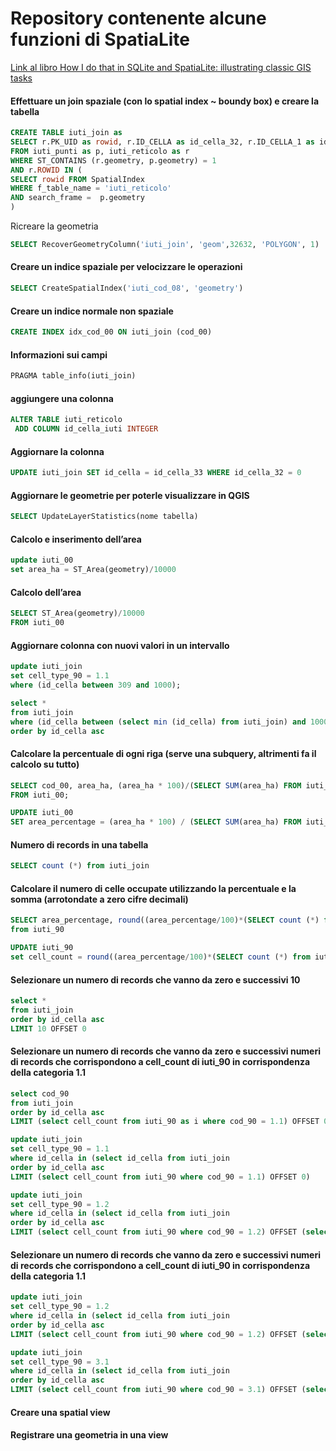 # Repository contenente alcune funzioni di SpatiaLite

[Link al libro How I do that in SQLite and SpatiaLite: illustrating classic GIS tasks](./pdf)

#### Effettuare un join spaziale (con lo spatial index ~ boundy box) e creare la tabella

``` sql
CREATE TABLE iuti_join as
SELECT r.PK_UID as rowid, r.ID_CELLA as id_cella_32, r.ID_CELLA_1 as id_cella_33, r.geometry as geom,p.COD_90 as cod_90, p.COD_00 as cod_00, p.COD_08 as cod_08
FROM iuti_punti as p, iuti_reticolo as r
WHERE ST_CONTAINS (r.geometry, p.geometry) = 1
AND r.ROWID IN (
SELECT rowid FROM SpatialIndex
WHERE f_table_name = 'iuti_reticolo'
AND search_frame =  p.geometry
)

```

Ricreare la geometria

``` sql
SELECT RecoverGeometryColumn('iuti_join', 'geom',32632, 'POLYGON', 1)
```

#### Creare un indice spaziale per velocizzare le operazioni
``` sql
SELECT CreateSpatialIndex('iuti_cod_08', 'geometry')
```
#### Creare un indice normale non spaziale
``` sql
CREATE INDEX idx_cod_00 ON iuti_join (cod_00)
```
#### Informazioni sui campi
``` sql
PRAGMA table_info(iuti_join)
```
#### aggiungere una colonna
``` sql
ALTER TABLE iuti_reticolo
 ADD COLUMN id_cella_iuti INTEGER
```
#### Aggiornare la colonna
``` sql
UPDATE iuti_join SET id_cella = id_cella_33 WHERE id_cella_32 = 0
```
#### Aggiornare le geometrie per poterle visualizzare in QGIS
``` sql
SELECT UpdateLayerStatistics(nome tabella)
```
#### Calcolo e inserimento dell’area
``` sql
update iuti_00
set area_ha = ST_Area(geometry)/10000
```
#### Calcolo dell’area
``` sql
SELECT ST_Area(geometry)/10000
FROM iuti_00
```
#### Aggiornare colonna con nuovi valori in un intervallo
``` sql
update iuti_join
set cell_type_90 = 1.1
where (id_cella between 309 and 1000);
```
``` sql
select *
from iuti_join
where (id_cella between (select min (id_cella) from iuti_join) and 1000)
order by id_cella asc
```
#### Calcolare la percentuale di ogni riga (serve una subquery, altrimenti fa il calcolo su tutto)
``` sql
SELECT cod_00, area_ha, (area_ha * 100)/(SELECT SUM(area_ha) FROM iuti_00) AS Total_Percentage
FROM iuti_00;
```
``` sql
UPDATE iuti_00
SET area_percentage = (area_ha * 100) / (SELECT SUM(area_ha) FROM iuti_00)
```
#### Numero di records in una tabella
``` sql
SELECT count (*) from iuti_join
```
#### Calcolare il numero di celle occupate utilizzando la percentuale e la somma (arrotondate a zero cifre decimali)
``` sql
SELECT area_percentage, round((area_percentage/100)*(SELECT count (*) from iuti_join),0) as cell_count
from iuti_90
```
``` sql
UPDATE iuti_90
set cell_count = round((area_percentage/100)*(SELECT count (*) from iuti_join),0)
```
#### Selezionare un numero di records che vanno da zero e successivi 10
``` sql
select *
from iuti_join
order by id_cella asc
LIMIT 10 OFFSET 0
```
#### Selezionare un numero di records che vanno da zero e successivi numeri di records che corrispondono a cell_count di iuti_90 in corrispondenza della categoria 1.1
``` sql
select cod_90
from iuti_join
order by id_cella asc
LIMIT (select cell_count from iuti_90 as i where cod_90 = 1.1) OFFSET 0
```
``` sql
update iuti_join
set cell_type_90 = 1.1
where id_cella in (select id_cella from iuti_join
order by id_cella asc
LIMIT (select cell_count from iuti_90 where cod_90 = 1.1) OFFSET 0)
```
``` sql
update iuti_join
set cell_type_90 = 1.2
where id_cella in (select id_cella from iuti_join
order by id_cella asc
LIMIT (select cell_count from iuti_90 where cod_90 = 1.2) OFFSET (select max(id_cella)+1 from iuti_join where cell_type_90 = 1.1))
```
#### Selezionare un numero di records che vanno da zero e successivi numeri di records che corrispondono a cell_count di iuti_90 in corrispondenza della categoria 1.1
``` sql
update iuti_join
set cell_type_90 = 1.2
where id_cella in (select id_cella from iuti_join
order by id_cella asc
LIMIT (select cell_count from iuti_90 where cod_90 = 1.2) OFFSET (select count(*) from iuti_join where cell_type_90 = 1.1))
```
``` sql
update iuti_join
set cell_type_90 = 3.1
where id_cella in (select id_cella from iuti_join
order by id_cella asc
LIMIT (select cell_count from iuti_90 where cod_90 = 3.1) OFFSET (select count(*) from iuti_join where cell_type_90 = 1.1 or cell_type_90 = 1.2))
```

#### Creare una spatial view

#### Registrare una geometria in una view
